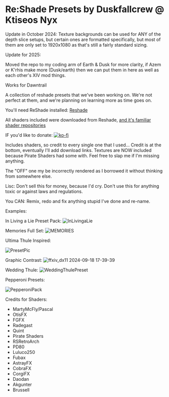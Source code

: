 # Re:Shade Presets by Duskfallcrew @ Ktiseos Nyx

Update in October 2024:
Texture backgrounds can be used for ANY of the depth slice setups, but certain ones are formatted specifically, but most of them are only set to 1920x1080 as that's still a fairly standard sizing. 

Update for 2025:

Moved the repo to my coding arm of Earth & Dusk for more clarity, if Azem or K'rhis make more (Dusk/earth) then we can put them in here as well as each other's XIV mod things.


Works for Dawntrail

A collection of reshade presets that we've been working on. We're not perfect at them, and we're planning on learning more as time goes on.

You'll need ReShade installed: [Reshade](https://reshade.me/)

All shaders included were downloaded from Reshade, [and it's familiar shader repositories](https://www.pcgamingwiki.com/wiki/ReShade#List_of_known_shader_repositories)

IF you'd like to donate: [![ko-fi](https://ko-fi.com/img/githubbutton_sm.svg)](https://ko-fi.com/Z8Z8L4EO)

Includes shaders, so credit to every single one that I used… Credit is at the bottom, eventually I'll add download links. Textures are NOW included because Pirate Shaders had some with. Feel free to slap me if I'm missing anything.

The "OFF" one my be incorrectly rendered as I borrowed it without thinking from somewhere else. 

Lisc: Don't sell this for money, because I'd cry. Don't use this for anything toxic or against laws and regulations.

You CAN: Remix, redo and fix anything stupid I've done and re-name.


Examples:

In Living a Lie Preset Pack:
![InLivingaLie](https://github.com/user-attachments/assets/b3ac6e4a-6e80-4ca3-b381-2edbc61d6de5)

Memories Full Set:
![MEMORIES](https://github.com/user-attachments/assets/4589c2fc-c8a3-4d9d-a8e6-0ffe5d3f727c)

Ultima Thule Inspired:

![PresetPic](https://github.com/user-attachments/assets/cd646661-245d-4c8e-8ebe-c25eb1ad8e3b)

Graphic Contrast:
![ffxiv_dx11 2024-09-18 17-39-39](https://github.com/user-attachments/assets/f450bcaa-5a2f-42c5-9289-632d2739f155)

Wedding Thule:
![WeddingThulePreset](https://github.com/user-attachments/assets/42a8468c-ba59-4554-b47e-fefc631f7674)

Pepperoni Presets:

![PepperoniPack](https://github.com/user-attachments/assets/01ecda67-0a6a-4c2c-b322-77c4d1d119f3)






Credits for Shaders:
- MartyMcFly/Pascal
- OtisFX
- FGFX
- Radegast
- Quint
- Pirate Shaders
- RSRetroArch
- PD80
- Luluco250
- Fubax
- AstrayFX
- CobraFX
- CorgiFX
- Daodan
- Akgunter
- Brussell


